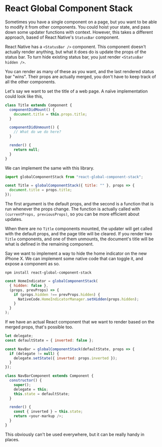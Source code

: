 # React Global Component Stack

Sometimes you have a single component on a page, but you want to be able to modify it from other components. You could hoist your state, and pass down some updater functions with context. However, this takes a different approach, based of React Native's `StatusBar` component.

React Native has a `<StatusBar />` component. This component doesn't actually render anything, but what it does do is update the props of the status bar. To turn hide existing status bar, you just render `<StatusBar hidden />`.

You can render as many of these as you want, and the last rendered status bar "wins". Their props are actually merged, you don't have to keep track of all the other components.

Let's say we want to set the title of a web page. A naïve implementation could look like this,

```js
class Title extends Component {
  componentDidMount() {
    document.title = this.props.title;
  }

  componentDidUnmount() {
    // What do we do here?
  }

  render() {
    return null;
  }
}
```

We can implement the same with this library.

```js
import globalComponentStack from "react-global-component-stack";

const Title = globalComponentStack({ title: "" }, props => {
  document.title = props.title;
});
```

The first argument is the default props, and the second is a function that is run whenever the props change. The function is actually called with `(currentProps, previousProps)`, so you can be more efficient about updates.

When there are no `Title` components mounted, the updater will get called with the default props, and the page title will be cleared. If you render two `Title` components, and one of them unmounts, the document's title will be what is defined in the remaining component.

Say we want to implement a way to hide the home indicator on the new iPhone X. We can implement some native code that can toggle it, and expose a component as so.

```
npm install react-global-component-stack
```

```js
const HomeIndicator = globalComponentStack(
  { hidden: false },
  (props, prevProps) => {
    if (props.hidden !== prevProps.hidden) {
      NativeCode.HomeIndicatorManager.setHidden(props.hidden);
    }
  }
);
```

If we have an actual React component that we want to render based on the merged props, that's possible too.

```js
let delegate;
const defaultState = { inverted: false };

const NavBar = globalComponentStack(defaultState, props => {
  if (delegate != null) {
    delegate.setState({ inverted: props.inverted });
  }
});

class NavBarComponent extends Component {
  constructor() {
    super();
    delegate = this;
    this.state = defaultState;
  }

  render() {
    const { inverted } = this.state;
    return <your-markup />;
  }
}
```

This obviously can't be used everywhere, but it can be really handy in places.
